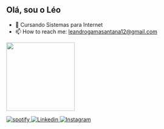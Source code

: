 ## Olá, sou o Léo

- 🌱 Cursando Sistemas para Internet
- 📫 How to reach me: leandrogamasantana12@gmail.com


<div>
  <a href="https://beacons.ai/Legamas">
    <img  height="180cm" src="https://github-readme-stats.vercel.app/api?username=Legamas&show_icons=true&theme+dracula&include_all_commits=true&count_private=true"/><br>
 
<a href = "https://open.spotify.com/user/12160674247"> <img src = "https://img.shields.io/badge/spotify-%1DB954.svg?&style=for-the-emblema & logo = spotify & logoColor = white " alt = " spotify "  /> </a> 
<a href = "https://www.linkedin.com/in/leandrogs/"> <img src = "https://img.shields.io/badge/Linkedin-%230077B5.svg?&style=for-the-emblema & logo = Linkedin & logoColor = white " alt = " Linkedin "  /> </a>
<a href = "https://www.instagram.com/_leandrgs/"> <img src = "https://img.shields.io/badge/Instagram-E1306C.svg?&style=for-the-emblema & logo = Linkedin & logoColor = white " alt = " Instagram "  /> </a>

##
    
    
